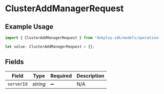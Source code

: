 # ClusterAddManagerRequest

## Example Usage

```typescript
import { ClusterAddManagerRequest } from "dokploy-sdk/models/operations";

let value: ClusterAddManagerRequest = {};
```

## Fields

| Field              | Type               | Required           | Description        |
| ------------------ | ------------------ | ------------------ | ------------------ |
| `serverId`         | *string*           | :heavy_minus_sign: | N/A                |